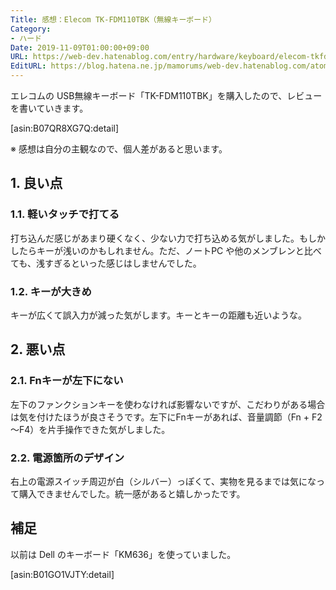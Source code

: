 ```yaml
---
Title: 感想：Elecom TK-FDM110TBK（無線キーボード）
Category:
- ハード
Date: 2019-11-09T01:00:00+09:00
URL: https://web-dev.hatenablog.com/entry/hardware/keyboard/elecom-tkfdm110tbk
EditURL: https://blog.hatena.ne.jp/mamorums/web-dev.hatenablog.com/atom/entry/26006613457563184
---
```


エレコムの USB無線キーボード「TK-FDM110TBK」を購入したので、レビューを書いていきます。

[asin:B07QR8XG7Q:detail]

※ 感想は自分の主観なので、個人差があると思います。


## 1. 良い点
### 1.1. 軽いタッチで打てる
打ち込んだ感じがあまり硬くなく、少ない力で打ち込める気がしました。もしかしたらキーが浅いのかもしれません。ただ、ノートPC や他のメンブレンと比べても、浅すぎるといった感じはしませんでした。

### 1.2. キーが大きめ
キーが広くて誤入力が減った気がします。キーとキーの距離も近いような。


## 2. 悪い点
### 2.1. Fnキーが左下にない
左下のファンクションキーを使わなければ影響ないですが、こだわりがある場合は気を付けたほうが良さそうです。左下にFnキーがあれば、音量調節（Fn + F2～F4）を片手操作できた気がしました。

### 2.2. 電源箇所のデザイン
右上の電源スイッチ周辺が白（シルバー）っぽくて、実物を見るまでは気になって購入できませんでした。統一感があると嬉しかったです。


## 補足
以前は Dell のキーボード「KM636」を使っていました。

[asin:B01GO1VJTY:detail]
